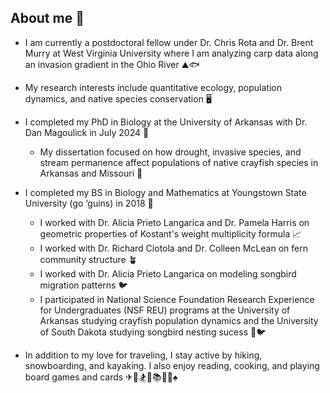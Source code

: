## About me 👋
- I am currently a postdoctoral fellow under Dr. Chris Rota and Dr. Brent Murry at West Virginia University where I am analyzing carp data along an invasion gradient in the Ohio River ⛰🐟
- My research interests include quantitative ecology, population dynamics, and native species conservation 🖥

- I completed my PhD in Biology at the University of Arkansas with Dr. Dan Magoulick in July 2024 🐗
  - My dissertation focused on how drought, invasive species, and stream permanence affect populations of native crayfish species in Arkansas and Missouri 🦞
    
- I completed my BS in Biology and Mathematics at Youngstown State University (go ‘guins) in 2018 🐧
  - I worked with Dr. Alicia Prieto Langarica and Dr. Pamela Harris on geometric properties of Kostant's weight multiplicity formula 📈
  - I worked with Dr. Richard Ciotola and Dr. Colleen McLean on fern community structure 🪴
  - I worked with Dr. Alicia Prieto Langarica on modeling songbird migration patterns 🐦
  - I participated in National Science Foundation Research Experience for Undergraduates (NSF REU) programs at the University of Arkansas studying crayfish population dynamics and the University of South Dakota studying songbird nesting sucess 🦞🐦


- In addition to my love for traveling, I stay active by hiking, snowboarding, and kayaking. I also enjoy reading, cooking, and playing board games and cards ✈🥾🏂🛶📚🍳🎲♠

